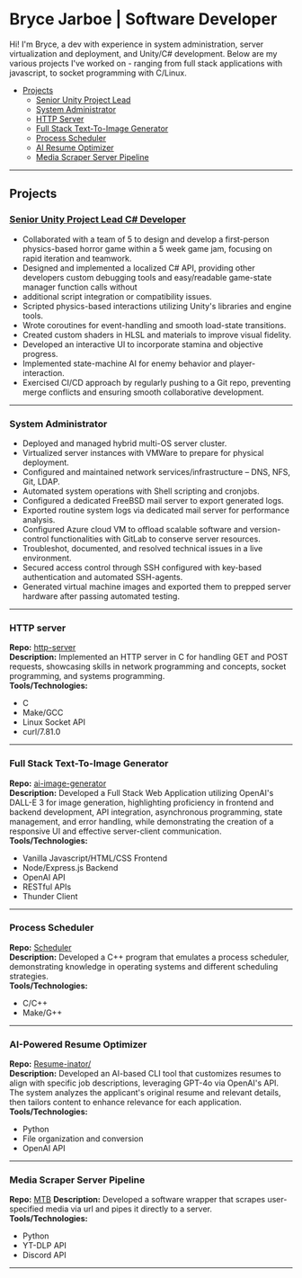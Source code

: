 # Bryce Jarboe | Software Developer
Hi! I'm Bryce, a dev with experience in system administration, server virtualization and deployment, and Unity/C# development.  Below are my various projects I've worked on - ranging from full stack applications with javascript, to socket programming with C/Linux.
- [Projects](#projects)
  - [Senior Unity Project Lead](#senior-unity-project-lead)
  - [System Administrator](#system-administrator)
  - [HTTP Server](#http-server)
  - [Full Stack Text-To-Image Generator](#full-stack-text-to-image-generator)
  - [Process Scheduler](#process-scheduler)
  - [AI Resume Optimizer](#ai-powered-resume-optimizer)
  - [Media Scraper Server Pipeline](#media-scraper-server-pipeline)
---

##  Projects
<a name="senior-unity-project-lead"></a>
### [Senior Unity Project Lead C# Developer](https://github.com/BJarboe/596FinalGame) 
- Collaborated with a team of 5 to design and develop a first-person physics-based horror game within a 5 week game jam, focusing on rapid iteration and teamwork.
- Designed and implemented a localized C# API, providing other developers custom debugging  tools  and  easy/readable  game-state  manager  function  calls  without
- additional script integration or compatibility issues.
- Scripted physics-based interactions utilizing Unity's libraries and engine tools.
- Wrote coroutines for event-handling and smooth load-state transitions.
- Created custom shaders in HLSL and materials to improve visual fidelity.
- Developed an interactive UI to incorporate stamina and objective progress.
- Implemented state-machine AI for enemy behavior and player-interaction.
- Exercised  CI/CD  approach  by  regularly  pushing  to  a  Git  repo,  preventing  merge conflicts and ensuring smooth collaborative development.
---

### System Administrator 
- Deployed and managed hybrid multi-OS server cluster.
- Virtualized server instances with VMWare to prepare for physical deployment.
- Configured and maintained network services/infrastructure – DNS, NFS, Git, LDAP.
- Automated system operations with Shell scripting and cronjobs.
- Configured a dedicated FreeBSD mail server to export generated logs.
- Exported routine system logs via dedicated mail server for performance analysis.
- Configured Azure cloud VM to offload scalable software and version-control functionalities with GitLab to conserve server resources.
- Troubleshot, documented, and resolved technical issues in a live environment.
- Secured access control through SSH configured with key-based authentication and automated SSH-agents.
- Generated virtual machine images and exported them to prepped server hardware after passing automated testing.

---

### HTTP server
**Repo:** [http-server](https://github.com/BJarboe/http-server/)  
**Description:** Implemented an HTTP server in C for handling GET and POST requests, showcasing skills in network programming and concepts, socket programming, and systems programming. \
**Tools/Technologies:**
- C
- Make/GCC
- Linux Socket API
- curl/7.81.0

---

### Full Stack Text-To-Image Generator
**Repo:** [ai-image-generator](https://github.com/BJarboe/ai-image-generator/)  
**Description:** Developed a Full Stack Web Application utilizing OpenAI's DALL-E 3 for image generation, highlighting proficiency in frontend and backend development, API integration, asynchronous programming, state management, and error handling, while demonstrating the creation of a responsive UI and effective server-client communication. \
**Tools/Technologies:**
- Vanilla Javascript/HTML/CSS Frontend
- Node/Express.js Backend
- OpenAI API
- RESTful APIs
- Thunder Client

---
### Process Scheduler
**Repo:** [Scheduler](https://github.com/BJarboe/Scheduler)  
**Description:** Developed a C++ program that emulates a process scheduler, demonstrating knowledge in operating systems and different scheduling strategies. \
**Tools/Technologies:**
- C/C++
- Make/G++

---
### AI-Powered Resume Optimizer

**Repo:** [Resume-inator/](https://github.com/BJarboe/PortfolioRepo/tree/main/Resume-inator)  
**Description:** Developed an AI-based CLI tool that customizes resumes to align with specific job descriptions, leveraging GPT-4o via OpenAI's API. The system analyzes the applicant's original resume and relevant details, then tailors content to enhance relevance for each application. \
**Tools/Technologies:**
- Python
- File organization and conversion
- OpenAI API

---

### Media Scraper Server Pipeline

**Repo:** [MTB](https://github.com/BJarboe/mtb)
**Description:** Developed a software wrapper that scrapes user-specified media via url and pipes it directly to a server. \
**Tools/Technologies:**
- Python
- YT-DLP API
- Discord API

---

